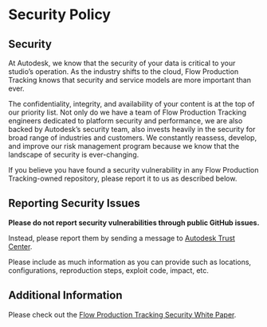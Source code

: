 # Security Policy

## Security

At Autodesk, we know that the security of your data is critical to your studio’s
operation.
As the industry shifts to the cloud, Flow Production Tracking knows that security
and service models are more important than ever.

The confidentiality, integrity, and availability of your content is at the top
of our priority list.
Not only do we have a team of Flow Production Tracking engineers dedicated to 
platform security and performance, we are also backed by Autodesk’s security team,
also invests heavily in the security for broad range of industries and customers.
We constantly reassess, develop, and improve our risk management program because
we know that the landscape of security is ever-changing.

If you believe you have found a security vulnerability in any 
Flow Production Tracking-owned repository, please report it to us as described below.


## Reporting Security Issues

**Please do not report security vulnerabilities through public GitHub issues.**

Instead, please report them by sending a message to
[Autodesk Trust Center](https://www.autodesk.com/trust/contact-us).

Please include as much information as you can provide such as locations,
configurations, reproduction steps, exploit code, impact, etc.


## Additional Information

Please check out the [Flow Production Tracking Security White Paper](https://help.autodesk.com/view/SGSUB/ENU/?guid=SG_Administrator_ar_general_security_ar_security_white_paper_html).
